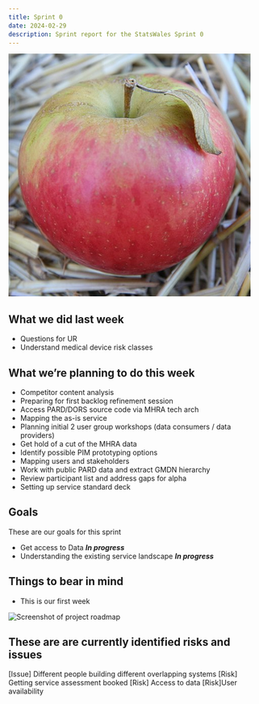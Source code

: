 ```yaml
---
title: Sprint 0 
date: 2024-02-29
description: Sprint report for the StatsWales Sprint 0
---
```


![Apple](apple.jpg)

## What we did last week
* Questions for UR
* Understand medical device risk classes

## What we’re planning to do this week
* Competitor content analysis
* Preparing for first backlog refinement session
* Access PARD/DORS source code via MHRA tech arch
* Mapping the as-is service
* Planning initial 2 user group workshops (data consumers / data providers)
* Get hold of a cut of the MHRA data
* Identify possible PIM prototyping options
* Mapping users and stakeholders
* Work with public PARD data and extract GMDN hierarchy
* Review participant list and address gaps for alpha
* Setting up service standard deck

## Goals
These are our goals for this sprint

- Get access to Data <span class="badge bg-info">_**In progress**_</span>
- Understanding the existing service landscape <span class="badge bg-info">_**In progress**_</span>

## Things to bear in mind
* This is our first week

![Screenshot of project roadmap](ScreenShotOfProductRoadmap.jpg)

## These are are currently identified risks and issues
\[Issue\] Different people building different overlapping systems
\[Risk\] Getting service assessment booked
\[Risk\] Access to data
\[Risk\]User availability

